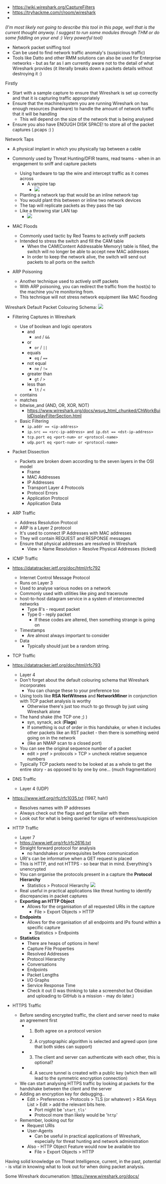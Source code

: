 - https://wiki.wireshark.org/CaptureFilters
- https://tryhackme.com/r/room/wireshark
- 

*(I'm most likely not going to describe this tool in this page, well that is the current thought anyway. I suggest to run some modules through THM or do some fiddling on your end :) Very powerful tool)*

- Network packet sniffing tool
- Can be used to find network traffic anomaly's (suspicious traffic)
- Tools like Datto and other RMM solutions can also be used for Enterprise networks - but as far as I am currently aware not to the detail of what Wireshark provides (it literally breaks down a packets details without destroying it :)

Firstly
- Start with a sample capture to ensure that Wireshark is set up correctly and that it is capturing traffic appropriately
- Ensure that the machine/system you are running Wireshark on has enough resources (hardware) to handle the amount of network traffic that it will be handling
	- This will depend on the size of the network that is being analysed
- Ensure you also have ENOUGH DISK SPACE! to store all of the packet captures (.pcaps :) )

Network Taps
- A physical implant in which you physically tap between a cable
- Commonly used by Threat Hunting/DFIR teams, read teams - when in an engagement to sniff and capture packets
	-  Using hardware to tap the wire and intercept traffic as it comes across
		- A vampire tap 
			- ![](https://assets.tryhackme.com/additional/wireshark101/7.gif)
	- Planting a network tap that would be an inline network tap
	- You would plant this between or inline two network devices
	- The tap will replicate packets as they pass the tap
	- Like a throwing star LAN tap
		- ![](https://assets.tryhackme.com/additional/wireshark101/8.jpg)

- MAC Floods
	- Commonly used tactic by Red Teams to actively sniff packets
	- Intended to stress the switch and fill the CAM table
		- When the CAM(Content Addressable Memory) table is filled, the switch will no longer be able to accept new MAC addresses
		- In order to keep the network alive, the switch will send out packets to all ports on the switch
- ARP Poisoning
	- Another technique used to actively sniff packets
	- With ARP poisoning, you can redirect the traffic from the host(s) to the machine you're monitoring from. 
	- This technique will not stress network equipment like MAC flooding

Wireshark Default Packet Colouring Schema:
![](https://assets.tryhackme.com/additional/wireshark101/6.png)


- Filtering Captures in Wireshark
	- Use of boolean and logic operators
		- and
			- `and` / `&&`
		- or
			- `or` / `||`
		- equals
			- `eq` / `==`
		- not equal
			- `ne` / `!=`
		- greater than 
			- `gt` / `>`
		- less than
			- `lt` / `<`
	- contains
	- matches
	- bitwise_and (AND, OR, XOR, NOT)
		- https://www.wireshark.org/docs/wsug_html_chunked/ChWorkBuildDisplayFilterSection.html
	- Basic Filtering
		- `ip.addr == <ip-address>`
		- `ip.src == <src-ip-address> and ip.dst == <dst-ip-address>`
		- `tcp.port eq <port-num> or <protocol-name>`
		- `udp.port eq <port-num> or <protocol-name>`

- Packet Dissection
	- Packets are broken down according to the seven layers in the OSI model
		- Frame
		- MAC Addresses
		- IP Addresses
		- Transport Layer 4 Protocols
		- Protocol Errors
		- Application Protocol
		- Application Data

- ARP Traffic
	- Address Resolution Protocol
	- ARP is a Layer 2 protocol
	- It's used to connect IP Addresses with MAC addresses
	- They will contain REQUEST and RESPONSE messages
	- Ensure that physical addresses are resolved in Wireshark
		- View > Name Resolution > Resolve Physical Addresses (ticked)

- ICMP Traffic
- https://datatracker.ietf.org/doc/html/rfc792
	- Internet Control Message Protocol
	- Runs on Layer 3
	- Used to analyse various nodes on a network
	- Commonly used with utilities like ping and traceroute
	- host-to-host datagram service in a system of interconnected networks
		- Type 8's - request packet
		- Type 0 - reply packet
			- If these codes are altered, then something strange is going on
	- Timestamps
		- Are almost always important to consider
	- Data
		- Typically should just be a random string.

- TCP Traffic
- https://datatracker.ietf.org/doc/html/rfc793
	- Layer 4
	- Don't forget about the default colouring schema that Wireshark incorporates
		- You can change these to your preference too
	- Using tools like **RSA NetWitness** and **NetworkMiner** in conjunction with TCP packet analysis is worthy
		- Otherwise there's just too much to go through by just using Wireshark alone
	- The hand shake (the TCP one ;) ) 
		- syn, synack, ack (**Flags**)
		- If something is out of order in this handshake, or when it includes other packets like an RST packet - then there is something weird going on in the network
		- (like an NMAP scan to a closed port)
	- You can see the original sequence number of a packet
		- edit > pref > protocols > TCP > uncheck relative sequence numbers
	- Typically TCP packets need to be looked at as a whole to get the entire story - as opposed to by one by one... (much fragmentation)

- DNS Traffic
	- Layer 4 (UDP)
- https://www.ietf.org/rfc/rfc1035.txt (1987, hah!)
	- Resolves names with IP addresses
	- Always check out the flags and get familiar with them
	- Look out for what is being queried for signs of weirdness/suspicion 

- HTTP Traffic
	- Layer 7
	- https://www.ietf.org/rfc/rfc2616.txt
	- Straight forward protocol for analysis
		- no handshakes or prerequisites before communication
	- URI's can be informative when a GET request is placed
	- This is HTTP, and not HTTPS - so bear that in mind. Everything's unencrypted 
	- You can organise the protocols present in a capture the **Protocol Hierarchy**
		- Statistics > Protocol Hierarchy
	![](https://assets.tryhackme.com/additional/wireshark101/36.png)
	- Real useful in practical applications like threat hunting to identify discrepancies in packet captures
	- **Exporting an HTTP Object**
		- Allows for the organisation of all requested URIs in the capture
			- File > Export Objects > HTTP
	- **Endpoints**
		- Allows for the organisation of all endpoints and IPs found within a specific capture
			- Statistics > Endpoints
	- **Statistics**
		- There are heaps of options in here!
		- Capture File Properties
		- Resolved Addresses
		- Protocol Hierarchy 
		- Conversations
		- Endpoints
		- Packet Lengths
		- I/O Graphs
		- Service Response Time 
		- Check it out (I was thinking to take a screenshot but Obsidian and uploading to GitHub is a mission - may do later.)

- HTTPS Traffic
	- Before sending encrypted traffic, the client and server need to make an agreement first
		- 1. Both agree on a protocol version
		- 2. A cryptographic algorithm is selected and agreed upon (one that both sides can support)
		- 3. The client and server can authenticate with each other, this is optional?
		- 4. A secure tunnel is created with a public key (which then will lead to the symmetric encryption connection)
	- We can start analysing HTTPS traffic by looking at packets for the handshake between the client and the server
	- Adding an encryption key for debugging..
		- Edit > Preferences > Protocols > TLS (or whatever) > RSA Keys List > Edit > add the relevant bits here. 
			- Port might be '`start_tls'` 
			- Protocol more than likely would be '`http`'
	- Remember, looking out for
		- Request URIs
		- User-Agents
			- Can be useful in practical applications of Wireshark, especially for threat hunting and network administration
		- Also - HTTP Object Feature would now be available too
			- File > Export Objects > HTTP

Having solid knowledge on Threat Intelligence, current, in the past, potential - is vital in knowing what to look out for when doing packet analysis. 

Some Wireshark documenation:
https://www.wireshark.org/docs/